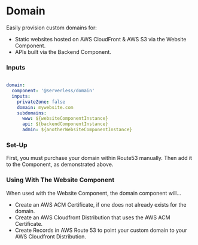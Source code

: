 # Domain

Easily provision custom domains for:

- Static websites hosted on AWS CloudFront & AWS S3 via the Website Component.
- APIs built via the Backend Component.

### Inputs

```yaml

domain:
  component: '@serverless/domain'
  inputs:
    privateZone: false
    domain: mywebsite.com
    subdomains:
      www: ${websiteComponentInstance}
      api: ${backendComponentInstance}
      admin: ${anotherWebsiteComponentInstance}

```

### Set-Up

First, you must purchase your domain within Route53 manually.  Then add it to the Component, as demonstrated above.

### Using With The Website Component

When used with the Website Component, the domain component will...

- Create an AWS ACM Certificate, if one does not already exists for the domain.
- Create an AWS Cloudfront Distribution that uses the AWS ACM Certificate.
- Create Records in AWS Route 53 to point your custom domain to your AWS Cloudfront Distribution.
